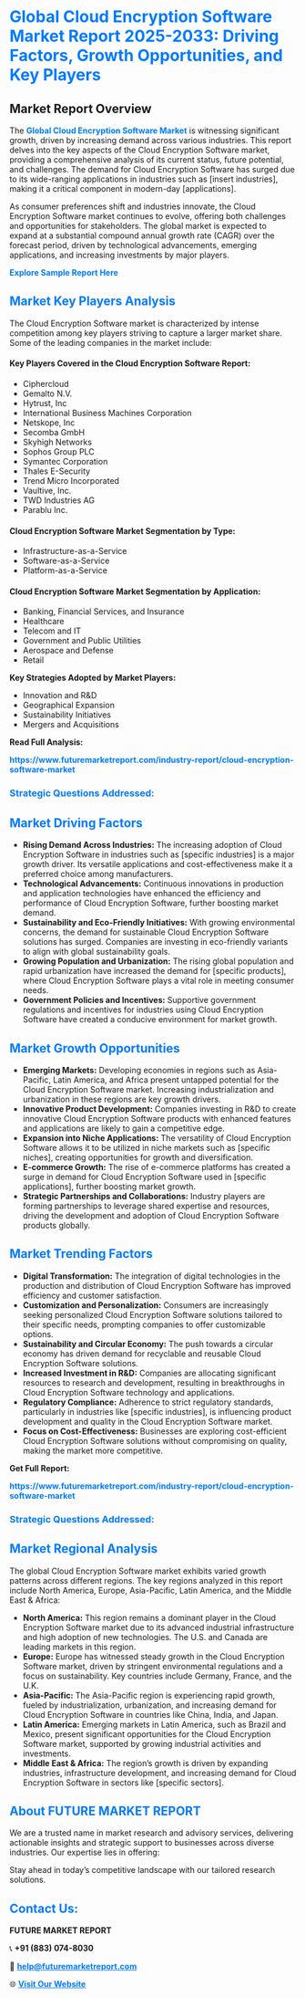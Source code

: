 <h1 style="color: #007BFF;">Global Cloud Encryption Software Market Report 2025-2033: Driving Factors, Growth Opportunities, and Key Players</h1>

<section id="overview">
<h2>Market Report Overview</h2>
<p>The <a href="https://www.futuremarketreport.com/industry-report/cloud-encryption-software-market" style="color: #007BFF; text-decoration: none;"><strong>Global Cloud Encryption Software Market</strong></a> is witnessing significant growth, driven by increasing demand across various industries. This report delves into the key aspects of the Cloud Encryption Software market, providing a comprehensive analysis of its current status, future potential, and challenges. The demand for Cloud Encryption Software has surged due to its wide-ranging applications in industries such as [insert industries], making it a critical component in modern-day [applications].</p>
<p>As consumer preferences shift and industries innovate, the Cloud Encryption Software market continues to evolve, offering both challenges and opportunities for stakeholders. The global market is expected to expand at a substantial compound annual growth rate (CAGR) over the forecast period, driven by technological advancements, emerging applications, and increasing investments by major players.</p>
</section>

<section id="overview">
<p><a href="https://www.futuremarketreport.com/request-sample/reportId=106441" style="color: #007BFF; text-decoration: none;"><strong>Explore Sample Report Here</strong></a></p>
</section>

<section id="key-players">
<h2 style="color: #007BFF;">Market Key Players Analysis</h2>
<p>The Cloud Encryption Software market is characterized by intense competition among key players striving to capture a larger market share. Some of the leading companies in the market include:</p>
<h4>Key Players Covered in the Cloud Encryption Software Report:</h4>
<ul><li>Ciphercloud</li><li>Gemalto N.V.</li><li>Hytrust, Inc</li><li>International Business Machines Corporation</li><li>Netskope, Inc</li><li>Secomba GmbH</li><li>Skyhigh Networks</li><li>Sophos Group PLC</li><li>Symantec Corporation</li><li>Thales E-Security</li><li>Trend Micro Incorporated</li><li>Vaultive, Inc.</li><li>TWD Industries AG</li><li>Parablu Inc.</li></ul>
<h4>Cloud Encryption Software Market Segmentation by Type:</h4>
<ul><li>Infrastructure-as-a-Service</li><li>Software-as-a-Service</li><li>Platform-as-a-Service</li></ul>

<h4>Cloud Encryption Software Market Segmentation by Application:</h4>
<ul><li>Banking, Financial Services, and Insurance</li><li>Healthcare</li><li>Telecom and IT</li><li>Government and Public Utilities</li><li>Aerospace and Defense</li><li>Retail</li></ul>
<p><strong>Key Strategies Adopted by Market Players:</strong></p>
<ul>
<li>Innovation and R&D</li>
<li>Geographical Expansion</li>
<li>Sustainability Initiatives</li>
<li>Mergers and Acquisitions</li>
</ul>
</section>

<section>
<p><strong>Read Full Analysis: </strong></p><a href="https://www.futuremarketreport.com/industry-report/cloud-encryption-software-market" style="color: #007BFF; text-decoration: none;"><strong>https://www.futuremarketreport.com/industry-report/cloud-encryption-software-market</strong></a>
<h3 style="color: #007BFF;">Strategic Questions Addressed:</h3>
</section>

<section id="driving-factors">
<h2 style="color: #007BFF;">Market Driving Factors</h2>
<ul>
<li><strong>Rising Demand Across Industries:</strong> The increasing adoption of Cloud Encryption Software in industries such as [specific industries] is a major growth driver. Its versatile applications and cost-effectiveness make it a preferred choice among manufacturers.</li>
<li><strong>Technological Advancements:</strong> Continuous innovations in production and application technologies have enhanced the efficiency and performance of Cloud Encryption Software, further boosting market demand.</li>
<li><strong>Sustainability and Eco-Friendly Initiatives:</strong> With growing environmental concerns, the demand for sustainable Cloud Encryption Software solutions has surged. Companies are investing in eco-friendly variants to align with global sustainability goals.</li>
<li><strong>Growing Population and Urbanization:</strong> The rising global population and rapid urbanization have increased the demand for [specific products], where Cloud Encryption Software plays a vital role in meeting consumer needs.</li>
<li><strong>Government Policies and Incentives:</strong> Supportive government regulations and incentives for industries using Cloud Encryption Software have created a conducive environment for market growth.</li>
</ul>
</section>

<section id="growth-opportunities">
<h2 style="color: #007BFF;">Market Growth Opportunities</h2>
<ul>
<li><strong>Emerging Markets:</strong> Developing economies in regions such as Asia-Pacific, Latin America, and Africa present untapped potential for the Cloud Encryption Software market. Increasing industrialization and urbanization in these regions are key growth drivers.</li>
<li><strong>Innovative Product Development:</strong> Companies investing in R&D to create innovative Cloud Encryption Software products with enhanced features and applications are likely to gain a competitive edge.</li>
<li><strong>Expansion into Niche Applications:</strong> The versatility of Cloud Encryption Software allows it to be utilized in niche markets such as [specific niches], creating opportunities for growth and diversification.</li>
<li><strong>E-commerce Growth:</strong> The rise of e-commerce platforms has created a surge in demand for Cloud Encryption Software used in [specific applications], further boosting market growth.</li>
<li><strong>Strategic Partnerships and Collaborations:</strong> Industry players are forming partnerships to leverage shared expertise and resources, driving the development and adoption of Cloud Encryption Software products globally.</li>
</ul>
</section>

<section id="trending-factors">
<h2 style="color: #007BFF;">Market Trending Factors</h2>
<ul>
<li><strong>Digital Transformation:</strong> The integration of digital technologies in the production and distribution of Cloud Encryption Software has improved efficiency and customer satisfaction.</li>
<li><strong>Customization and Personalization:</strong> Consumers are increasingly seeking personalized Cloud Encryption Software solutions tailored to their specific needs, prompting companies to offer customizable options.</li>
<li><strong>Sustainability and Circular Economy:</strong> The push towards a circular economy has driven demand for recyclable and reusable Cloud Encryption Software solutions.</li>
<li><strong>Increased Investment in R&D:</strong> Companies are allocating significant resources to research and development, resulting in breakthroughs in Cloud Encryption Software technology and applications.</li>
<li><strong>Regulatory Compliance:</strong> Adherence to strict regulatory standards, particularly in industries like [specific industries], is influencing product development and quality in the Cloud Encryption Software market.</li>
<li><strong>Focus on Cost-Effectiveness:</strong> Businesses are exploring cost-efficient Cloud Encryption Software solutions without compromising on quality, making the market more competitive.</li>
</ul>
</section>

<section>
<p><strong>Get Full Report: </strong></p><a href="https://www.futuremarketreport.com/industry-report/cloud-encryption-software-market" style="color: #007BFF; text-decoration: none;"><strong>https://www.futuremarketreport.com/industry-report/cloud-encryption-software-market</strong></a>
<h3 style="color: #007BFF;">Strategic Questions Addressed:</h3>
</section>


<section id="regional-analysis">
<h2 style="color: #007BFF;">Market Regional Analysis</h2>
<p>The global Cloud Encryption Software market exhibits varied growth patterns across different regions. The key regions analyzed in this report include North America, Europe, Asia-Pacific, Latin America, and the Middle East & Africa:</p>
<ul>
<li><strong>North America:</strong> This region remains a dominant player in the Cloud Encryption Software market due to its advanced industrial infrastructure and high adoption of new technologies. The U.S. and Canada are leading markets in this region.</li>
<li><strong>Europe:</strong> Europe has witnessed steady growth in the Cloud Encryption Software market, driven by stringent environmental regulations and a focus on sustainability. Key countries include Germany, France, and the U.K.</li>
<li><strong>Asia-Pacific:</strong> The Asia-Pacific region is experiencing rapid growth, fueled by industrialization, urbanization, and increasing demand for Cloud Encryption Software in countries like China, India, and Japan.</li>
<li><strong>Latin America:</strong> Emerging markets in Latin America, such as Brazil and Mexico, present significant opportunities for the Cloud Encryption Software market, supported by growing industrial activities and investments.</li>
<li><strong>Middle East & Africa:</strong> The region’s growth is driven by expanding industries, infrastructure development, and increasing demand for Cloud Encryption Software in sectors like [specific sectors].</li>
</ul>
</section>

<footer>
<h2 style="color: #007BFF;">About FUTURE MARKET REPORT</h2>
<p>We are a trusted name in market research and advisory services, delivering actionable insights and strategic support to businesses across diverse industries. Our expertise lies in offering:</p>

<p>Stay ahead in today’s competitive landscape with our tailored research solutions.</p>

<h2 style="color: #007BFF;">Contact Us:</h2>
<p><strong>FUTURE MARKET REPORT</strong></p>
<p>📞 <strong>+91 (883) 074-8030</strong></p>
<p>📧 <strong><a href="mailto:help@futuremarketreport.com" style="color: #007BFF;">help@futuremarketreport.com</a></strong></p>
<p>🌐 <strong><a href="https://www.futuremarketreport.com/" style="color: #007BFF;">Visit Our Website</a></strong></p>
</footer>
